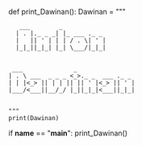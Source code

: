 def print_Dawinan():
    Dawinan = """
     
       ___        _            
      | . |._ _ _| |_ ___ ._ _ 
      |   || ' | | | / . \| ' |
      |_|_||_|_| |_| \___/|_|_|
                         

     ___              _                
    | . \ ___  _ _ _ <_>._ _  ___ ._ _ 
    | | |<_> || | | || || ' |<_> || ' |
    |___/<___||__/_/ |_||_|_|<___||_|_|
    
    
    """
    print(Dawinan)

if __name__ == "__main__":
    print_Dawinan()
